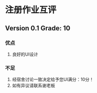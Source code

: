 # 注册作业互评

## Version 0.1 Grade: 10

### 优点

1. 良好的UI设计

### 不足

1. 经宿舍讨论一致决定给予您UI满分：10分！
1. 如有异议请联系谢老板